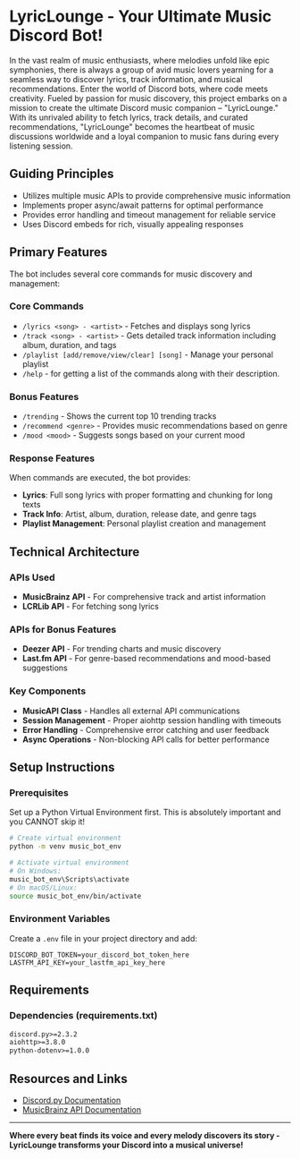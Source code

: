 # **LyricLounge - Your Ultimate Music Discord Bot!**

In the vast realm of music enthusiasts, where melodies unfold like epic symphonies, there is always a group of avid music lovers yearning for a seamless way to discover lyrics, track information, and musical recommendations. Enter the world of Discord bots, where code meets creativity. Fueled by passion for music discovery, this project embarks on a mission to create the ultimate Discord music companion – "LyricLounge." With its unrivaled ability to fetch lyrics, track details, and curated recommendations, "LyricLounge" becomes the heartbeat of music discussions worldwide and a loyal companion to music fans during every listening session.

## **Guiding Principles**
* Utilizes multiple music APIs to provide comprehensive music information
* Implements proper async/await patterns for optimal performance
* Provides error handling and timeout management for reliable service
* Uses Discord embeds for rich, visually appealing responses

## **Primary Features**

The bot includes several core commands for music discovery and management:

### **Core Commands**
* `/lyrics <song> - <artist>` - Fetches and displays song lyrics
* `/track <song> - <artist>` - Gets detailed track information including album, duration, and tags
* `/playlist [add/remove/view/clear] [song]` - Manage your personal playlist
* `/help` -  for getting a list of the commands along with their description.

### **Bonus Features**
* `/trending` - Shows the current top 10 trending tracks
* `/recommend <genre>` - Provides music recommendations based on genre
* `/mood <mood>` - Suggests songs based on your current mood

### **Response Features**
When commands are executed, the bot provides:
* **Lyrics**: Full song lyrics with proper formatting and chunking for long texts
* **Track Info**: Artist, album, duration, release date, and genre tags
* **Playlist Management**: Personal playlist creation and management

## **Technical Architecture**

### **APIs Used**
* **MusicBrainz API** - For comprehensive track and artist information
* **LCRLib API** - For fetching song lyrics

### APIs for Bonus Features
* **Deezer API** - For trending charts and music discovery
* **Last.fm API** - For genre-based recommendations and mood-based suggestions

### **Key Components**
* **MusicAPI Class** - Handles all external API communications
* **Session Management** - Proper aiohttp session handling with timeouts
* **Error Handling** - Comprehensive error catching and user feedback
* **Async Operations** - Non-blocking API calls for better performance

## **Setup Instructions**

### **Prerequisites**
Set up a Python Virtual Environment first. This is absolutely important and you CANNOT skip it!

```bash
# Create virtual environment
python -m venv music_bot_env

# Activate virtual environment
# On Windows:
music_bot_env\Scripts\activate
# On macOS/Linux:
source music_bot_env/bin/activate
```

### **Environment Variables**
Create a `.env` file in your project directory and add:
```env
DISCORD_BOT_TOKEN=your_discord_bot_token_here
LASTFM_API_KEY=your_lastfm_api_key_here
```

## **Requirements**

### **Dependencies (requirements.txt)**
```txt
discord.py>=2.3.2
aiohttp>=3.8.0
python-dotenv>=1.0.0
```

## **Resources and Links**

* [Discord.py Documentation](https://discordpy.readthedocs.io/)
* [MusicBrainz API Documentation](https://musicbrainz.org/doc/MusicBrainz_API)



---

**Where every beat finds its voice and every melody discovers its story - LyricLounge transforms your Discord into a musical universe!**
